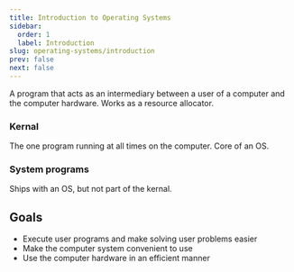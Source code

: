```yaml
---
title: Introduction to Operating Systems
sidebar:
  order: 1
  label: Introduction
slug: operating-systems/introduction
prev: false
next: false
---
```


A program that acts as an intermediary between a user of a
computer and the computer hardware. Works as a resource allocator.

### Kernal

The one program running at all times on the computer. Core of an OS.

### System programs

Ships with an OS, but not part of the kernal.

## Goals

- Execute user programs and make solving user problems easier
- Make the computer system convenient to use
- Use the computer hardware in an efficient manner
